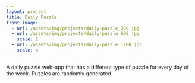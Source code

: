 ```yaml
---
layout: project
title: Daily Puzzle
front-image:
  - url: /assets/img/projects/daily-puzzle_300.jpg
  - url: /assets/img/projects/daily-puzzle_600.jpg
    scale: 2
  - url: /assets/img/projects/daily-puzzle_1200.jpg
    scale: 4
---
```


A daily puzzle web-app that has a different type of puzzle for every day of the week. Puzzles are randomly generated.
